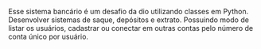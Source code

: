 Esse sistema bancário é um desafio da dio utilizando classes em Python.
Desenvolver sistemas de saque, depósitos e extrato.
Possuindo modo de listar os usuários, cadastrar ou conectar em outras contas pelo número de conta único por usuário.
